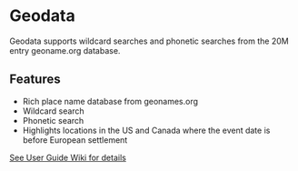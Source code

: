 # Geodata 
Geodata supports wildcard searches and phonetic searches from the 20M entry geoname.org database.  

<a name="features"></a>
## Features  
* Rich place name database from geonames.org 
* Wildcard search
* Phonetic search
* Highlights locations in the US and Canada where the event date is before European settlement
  
   
[See User Guide Wiki for details](https://github.com/corb555/Geodata/wiki/User-Guide)
